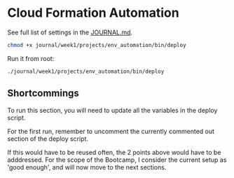 # Cloud Formation Automation

See full list of settings in the [JOURNAL.md](journal/week1/projects/env_automation/JOURNAL.md).

```sh
chmod +x journal/week1/projects/env_automation/bin/deploy
```

Run it from root:

```sh
./journal/week1/projects/env_automation/bin/deploy
```

## Shortcommings

To run this section, you will need to update all the variables in the deploy
script.

For the first run, remember to uncomment the currently commented out section of the
deploy script.

If this would have to be reused often, the 2 points above would have to be
adddressed. For the scope of the Bootcamp, I consider the current setup as 'good
enough', and will now move to the next sections.
